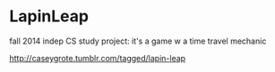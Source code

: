 LapinLeap
=========

fall 2014 indep CS study project:
it's a game w a time travel mechanic

http://caseygrote.tumblr.com/tagged/lapin-leap
